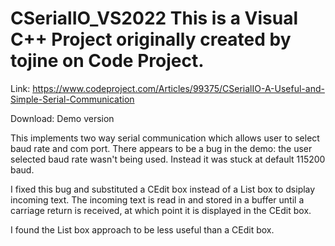 # CSerialIO_VS2022 This is a Visual C++ Project originally created by tojine on Code Project.

Link: https://www.codeproject.com/Articles/99375/CSerialIO-A-Useful-and-Simple-Serial-Communication

Download: Demo version

This implements two way serial communication which allows user to select baud rate and com port.
There appears to be a bug in the demo: the user selected baud rate wasn't being used.
Instead it was stuck at default 115200 baud.

I fixed this bug and substituted a CEdit box instead of a List box to dsiplay incoming text.
The incoming text is read in and stored in a buffer until a carriage return is received,
at which point it is displayed in the CEdit box.

I found the List box approach to be less useful than a CEdit box.
